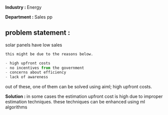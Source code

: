 <b>Industry : </b> Energy

<b>Department : </b>Sales pp


## problem statement :

solar panels have low sales 
```py
this might be due to the reasons below.

- high upfront costs 
- no incentives from the government
- concerns about efficiency
- lack of awareness
```
out of these, one of them can be solved using aiml; high upfront costs.

<b>Solution : </b>in some cases the estimation upfront cost is high due to improper estimation techniques. these techniques can be enhanced using ml algorithms
